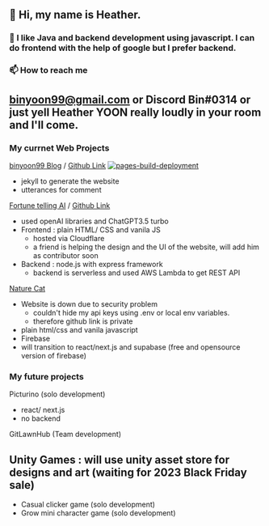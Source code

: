 ## 👋 Hi, my name is Heather.
### 👀 I like Java and backend development using javascript. I can do frontend with the help of google but I prefer backend. 

### 📫 How to reach me 
## binyoon99@gmail.com or Discord Bin#0314 or just yell Heather YOON really loudly in your room and I'll come.

### My currnet Web Projects
[binyoon99 Blog](https://binyoon99.github.io/) / [Github Link](https://github.com/binyoon99/binyoon99.github.io) [![pages-build-deployment](https://github.com/binyoon99/binyoon99.github.io/actions/workflows/pages/pages-build-deployment/badge.svg)](https://github.com/binyoon99/binyoon99.github.io/actions/workflows/pages/pages-build-deployment)
- jekyll to generate the website
- utterances for comment 

[Fortune telling AI](https://chatdodge-ko.pages.dev) / [Github Link](https://github.com/binyoon99/chatGPT3.5-fortuneTelling-AI)

- used openAI libraries and ChatGPT3.5 turbo 
- Frontend : plain HTML/ CSS and vanila JS 
  - hosted via Cloudflare
  - a friend is helping the design and the UI of the website, will add him as contributor soon
- Backend : node.js with express framework 
  - backend is serverless and used AWS Lambda to get REST API


[Nature Cat](https://naturecat.ca/login.html)
- Website is down due to security problem
  - couldn't hide my api keys using .env or local env variables.
  - therefore github link is private
- plain html/css and vanila javascript 
- Firebase
- will transition to react/next.js and supabase (free and opensource version of firebase)

### My future projects
Picturino (solo development)
- react/ next.js 
- no backend

GitLawnHub (Team development)
 
## Unity Games : will use unity asset store for designs and art (waiting for 2023 Black Friday sale)
  - Casual clicker game (solo development)
  - Grow mini character game (solo development)


<!---
binyoon99/binyoon99 is a ✨ special ✨ repository because its `README.md` (this file) appears on your GitHub profile.
You can click the Preview link to take a look at your changes.
--->
